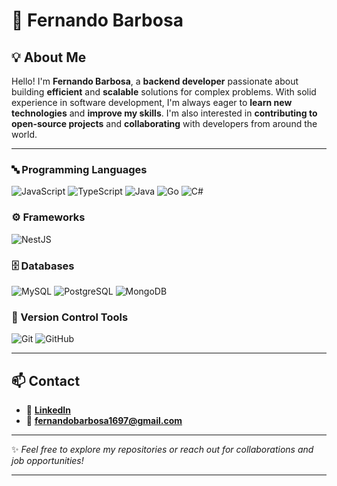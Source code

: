 # 👋 **Fernando Barbosa**

## 💡 About Me

Hello! I'm **Fernando Barbosa**, a **backend developer** passionate about building **efficient** and **scalable** solutions for complex problems.
With solid experience in software development, I'm always eager to **learn new technologies** and **improve my skills**.
I'm also interested in **contributing to open-source projects** and **collaborating** with developers from around the world.

---

### 🔤 Programming Languages
![JavaScript](https://img.shields.io/badge/JavaScript-F7DF1E?logo=javascript&logoColor=000&style=for-the-badge)
![TypeScript](https://img.shields.io/badge/TypeScript-3178C6?logo=typescript&logoColor=fff&style=for-the-badge)
![Java](https://img.shields.io/badge/Java-007396?logo=openjdk&logoColor=fff&style=for-the-badge)
![Go](https://img.shields.io/badge/Go-00ADD8?logo=go&logoColor=fff&style=for-the-badge)
![C#](https://img.shields.io/badge/C%23-239120?logo=csharp&logoColor=fff&style=for-the-badge)

### ⚙️ Frameworks
![NestJS](https://img.shields.io/badge/NestJS-E0234E?logo=nestjs&logoColor=fff&style=for-the-badge)

### 🗄️ Databases
![MySQL](https://img.shields.io/badge/MySQL-4479A1?logo=mysql&logoColor=fff&style=for-the-badge)
![PostgreSQL](https://img.shields.io/badge/PostgreSQL-4169E1?logo=postgresql&logoColor=fff&style=for-the-badge)
![MongoDB](https://img.shields.io/badge/MongoDB-47A248?logo=mongodb&logoColor=fff&style=for-the-badge)

### 🧩 Version Control Tools
![Git](https://img.shields.io/badge/Git-F05032?logo=git&logoColor=fff&style=for-the-badge)
![GitHub](https://img.shields.io/badge/GitHub-181717?logo=github&logoColor=fff&style=for-the-badge)


---

## 📫 Contact

* 💼 [**LinkedIn**](https://www.linkedin.com/in/fernando-barbosa-a790771b8)
* 📧 **[fernandobarbosa1697@gmail.com](mailto:fernandobarbosa1697@gmail.com)**

---

✨ *Feel free to explore my repositories or reach out for collaborations and job opportunities!*

---
